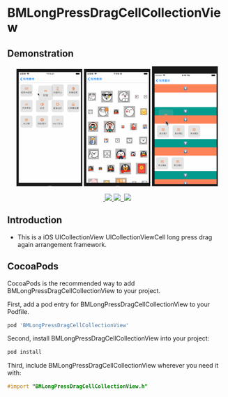 # BMLongPressDragCellCollectionView

## Demonstration

<p align="center">
    <img  width="30%" src="1.gif"/>
    <img  width="30%" src="2.gif"/>
    <img  width="30%" src="3.gif"/>
<p/>


<p align="center">

<a href="#">
​        <img src="https://img.shields.io/badge/platform-iOS-red.svg">
​    </a>

<a href="#">
​        <img src="https://img.shields.io/badge/language-Objective--C-orange.svg">
​    </a>
​    
<a href="#">
​        <img src="https://img.shields.io/badge/support-iOS%207%2B%20-blue.svg?style=flat">
​    </a>

</p>


## Introduction

- This is a iOS UICollectionView UICollectionViewCell long press drag  again arrangement framework.

##  CocoaPods

CocoaPods is the recommended way to add BMLongPressDragCellCollectionView to your project.

First, add a pod entry for BMLongPressDragCellCollectionView to your Podfile.

```ruby
pod 'BMLongPressDragCellCollectionView'
```

Second, install BMLongPressDragCellCollectionView into your project:

```ruby
pod install
```

Third, include BMLongPressDragCellCollectionView wherever you need it with:

```objective-c
#import "BMLongPressDragCellCollectionView.h"
```

